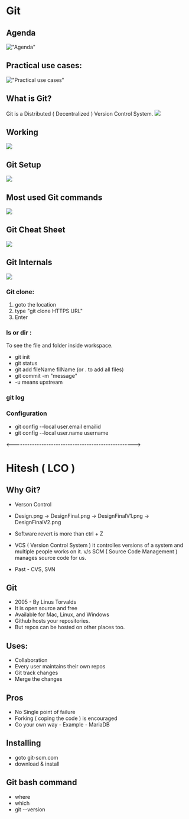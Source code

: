# Git

## Agenda

!["Agenda"](./Assets/Git/agenda.png "Agenda")

## Practical use cases:

!["Practical use cases"](./Assets/Git/usecases.png "Practical use cases")

## What is Git?

Git is a Distributed ( Decentralized ) Version Control System.
![](./Assets/Git/git1.png)

## Working

![](./Assets/Git/working.png)

## Git Setup

![](./Assets/Git/stup.png)

## Most used Git commands

![](./Assets/Git/commands.png)

## Git Cheat Sheet

![](./Assets/Git/cheatsheet.png)

## Git Internals

![](./Assets/Git/git%20folder%20structure.png)

### Git clone:

1. goto the location
2. type "git clone HTTPS URL"
3. Enter

### ls or dir :

To see the file and folder inside workspace.

- git init
- git status
- git add fileName filName (or . to add all files)
- git commit -m "message"
- -u means upstream

### git log

### Configuration

- git config --local user.email emailid
- git config --local user.name username

<--------------------------------------------------->

# Hitesh ( LCO )

## Why Git?

- Verson Control

- Design.png -> DesignFinal.png -> DesignFinalV1.png -> DesignFinalV2.png

- Software revert is more than ctrl + Z

- VCS ( Version Control System ) it controlles versions of a system and multiple people works on it. v/s SCM ( Source Code Management ) manages source code for us.

- Past - CVS, SVN

## Git

- 2005 - By Linus Torvalds
- It is open source and free
- Available for Mac, Linux, and Windows
- Github hosts your repositories.
- But repos can be hosted on other places too.

## Uses:

- Collaboration
- Every user maintains their own repos
- Git track changes
- Merge the changes

## Pros

- No Single point of failure
- Forking ( coping the code ) is encouraged
- Go your own way - Example - MariaDB

## Installing

- goto git-scm.com
- download & install

## Git bash command

- where
- which
- git --version
